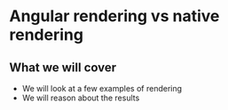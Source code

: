 # Angular rendering vs native rendering

## What we will cover

* We will look at a few examples of rendering
* We will reason about the results
